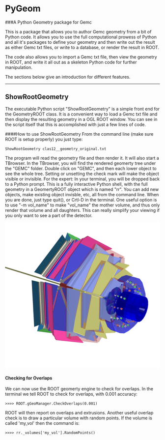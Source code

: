 # PyGeom
###A Python Geometry package for Gemc

This is a package that allows you to author Gemc geometry from a bit of Python code. It allows you to use the full computational prowess of Python and all it's packages to define your geometry and then write out the result as either Gemc txt files, or write to a database, or render the result in ROOT.

The code also allows you to import a Gemc txt file, then view the geometry in ROOT, and write it all out as a skeleton Python code for further manipulation. 

The sections below give an introduction for different features.

----------
## ShowRootGeometry

The executable Python script "ShowRootGeometry" is a simple front end for the GeometryROOT class. It is a convenient way to load a Gemc txt file and then display the resulting geometry in a OGL ROOT window. 
You can see in the script itself that this is accomplished with just a few lines of code.

####How to use ShowRootGeometry
From the command line (make sure ROOT is setup properly) you just type:

    ShowRootGeometry clas12__geometry_original.txt
The program will read the geometry file and then render it. It will also start a TBrowser. In the TBrowser, you will find the rendered geomerty tree under the "GEMC" folder. Double click on "GEMC",  and then each lower object to see the whole tree. Setting or unsetting the check mark will make the object visible or invisible.
For the expert: In your terminal, you will be dropped back to a Python prompt. This is a fully interactive Python shell, with the full geometry in a GeomertyROOT object which is named "rr". You can add new objects, make existing object invisble, etc, all from the command line. 
When you are done, just type quit(), or Crtl-D in the terminal.
One useful option is to use "-m vol_name" to make "vol_name" the mother volume, and thus only render that volume and all daughters. This can really simplify your viewing if you only want to see a part of the detector.

![Image of CLAS12 rendered with ShowRootGeometry](https://raw.githubusercontent.com/mholtrop/PyGeom/master/clas12.png)

#### Checking for Overlaps
We can now use the ROOT geomerty engine to check for overlaps. In the terminal we tell ROOT to check for overlaps, with 0.001 accuracy:

    >>>> ROOT.gGeoManager.CheckOverlaps(0.001)

ROOT will then report on overlaps and extrusions.
Another useful overlap check is to draw a particular volume with random points. If the volume is called 'my_vol' then the command is:

    >>>> rr._volumes['my_vol'].RandomPoints()
   
